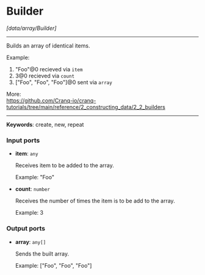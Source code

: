 # Builder

_[data/array/Builder]_

---

Builds an array of identical items.  
  
Example:  
1. "Foo"@0 recieved via  `item`  
2. 3@0 recieved via `count`   
3. ["Foo", "Foo", "Foo"]@0 sent  via `array`  
  
More:  
https://github.com/Cranq-io/cranq-tutorials/tree/main/reference/2_constructing_data/2_2_builders  

---

__Keywords__: create, new, repeat

### Input ports

* __item__: ` any `

    Receives item to be added to the array.
    
    Example:
    "Foo"


* __count__: ` number `

    Receives the number of times the item is to be add to the array.
    
    Example:
    3

### Output ports

* __array__: ` any[] `

    Sends the built array.
    
    Example:
    ["Foo", "Foo", "Foo"]

